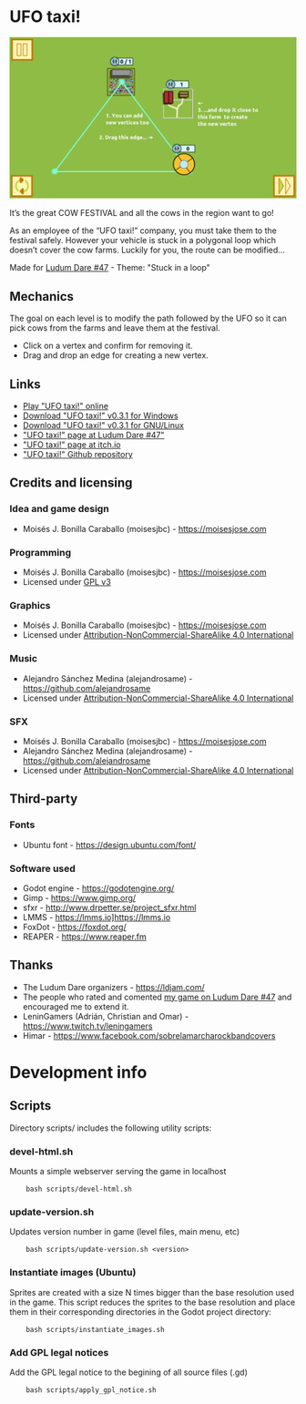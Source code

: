 # UFO taxi!

![](multimedia/screenshot.png)

It’s the great COW FESTIVAL and all the cows in the region want to go!

As an employee of the “UFO taxi!” company, you must take them to the festival safely. However your vehicle is stuck in a polygonal loop which doesn’t cover the cow farms. Luckily for you, the route can be modified…

Made for [Ludum Dare #47](https://ldjam.com/events/ludum-dare/47/) - Theme: "Stuck in a loop"

## Mechanics

The goal on each level is to modify the path followed by the UFO so it can pick cows from the farms and leave them at the festival.

- Click on a vertex and confirm for removing it.
- Drag and drop an edge for creating a new vertex.

## Links

- [Play "UFO taxi!" online](https://www.moisesjose.com/games/ufo-taxi/play)
- [Download "UFO taxi!" v0.3.1 for Windows](https://github.com/moisesjbc/ufo-taxi/releases/download/v0.3.1/ufo-taxi_windows_v0.3.1.zip)
- [Download "UFO taxi!" v0.3.1 for GNU/Linux](https://github.com/moisesjbc/ufo-taxi/releases/download/v0.3.1/ufo-taxi_linux_v0.3.1.zip)
- ["UFO taxi!" page at Ludum Dare #47"](https://ldjam.com/events/ludum-dare/47/ufo-taxi)
- ["UFO taxi!" page at itch.io](https://moisesjbc.itch.io/ufo-taxi)
- ["UFO taxi!" Github repository](https://github.com/moisesjbc/ufo-taxi)

## Credits and licensing

### Idea and game design

- Moisés J. Bonilla Caraballo (moisesjbc) - <https://moisesjose.com>

### Programming

- Moisés J. Bonilla Caraballo (moisesjbc) - <https://moisesjose.com>
- Licensed under [GPL v3](https://www.gnu.org/licenses/gpl-3.0.html)

### Graphics

- Moisés J. Bonilla Caraballo (moisesjbc) - <https://moisesjose.com>
- Licensed under [Attribution-NonCommercial-ShareAlike 4.0 International](http://creativecommons.org/licenses/by-nc-sa/4.0/)

### Music

- Alejandro Sánchez Medina (alejandrosame) - <https://github.com/alejandrosame>
- Licensed under [Attribution-NonCommercial-ShareAlike 4.0 International](http://creativecommons.org/licenses/by-nc-sa/4.0/)

### SFX

- Moisés J. Bonilla Caraballo (moisesjbc) - <https://moisesjose.com>
- Alejandro Sánchez Medina (alejandrosame) - <https://github.com/alejandrosame>
- Licensed under [Attribution-NonCommercial-ShareAlike 4.0 International](http://creativecommons.org/licenses/by-nc-sa/4.0/)

## Third-party

### Fonts

- Ubuntu font - <https://design.ubuntu.com/font/>

### Software used

- Godot engine - <https://godotengine.org/>
- Gimp - <https://www.gimp.org/>
- sfxr - <http://www.drpetter.se/project_sfxr.html>
- LMMS - <https://lmms.io]https://lmms.io>
- FoxDot - <https://foxdot.org/>
- REAPER - <https://www.reaper.fm>

## Thanks

- The Ludum Dare organizers - <https://ldjam.com/>
- The people who rated and comented [my game on Ludum Dare #47](https://ldjam.com/events/ludum-dare/47/ufo-taxi) and encouraged me to extend it.
- LeninGamers (Adrián, Christian and Omar) - <https://www.twitch.tv/leningamers>
- Himar - <https://www.facebook.com/sobrelamarcharockbandcovers>

# Development info

## Scripts

Directory scripts/ includes the following utility scripts:

### devel-html.sh

Mounts a simple webserver serving the game in localhost

        bash scripts/devel-html.sh

### update-version.sh

Updates version number in game (level files, main menu, etc)

        bash scripts/update-version.sh <version>

### Instantiate images (Ubuntu)

Sprites are created with a size N times bigger than the base resolution used in the game. This script reduces the sprites to the base resolution and place them in their corresponding directories in the Godot project directory:

        bash scripts/instantiate_images.sh

### Add GPL legal notices

Add the GPL legal notice to the begining of all source files (.gd)

        bash scripts/apply_gpl_notice.sh
